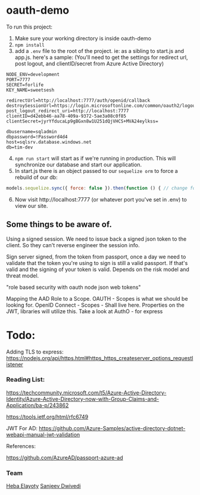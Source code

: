 # oauth-demo

To run this project: 
1. Make sure your working directory is inside oauth-demo
2. `npm install` 
3. add a `.env` file to the root of the project. ie: as a sibling to start.js and app.js. here's a sample: 
(You'll need to get the settings for redirect url, post logout, and clientID/secret from Azure Active Directory)
```
NODE_ENV=development
PORT=7777
SECRET=forlife
KEY_NAME=sweetsesh

redirectUrl=http://localhost:7777/auth/openid/callback
destroySessionUrl=https://login.microsoftonline.com/common/oauth2/logout?post_logout_redirect_uri=http://localhost:7777
clientID=d42ebb46-aa78-409a-9372-5ae3a08c0f85
clientSecret=jyrYfducaLp9gBGxn8w1U251dQjVHCS+MVA24eylkss=

dbusername=sqladmin
dbpassword=!Password4d4
host=sqlsrv.database.windows.net
db=tim-dev
```
4. `npm run start` will start as if we're running in production. This will synchronize our database and start our application.
5. In start.js there is an object passed to our `sequelize orm` to force a rebuild of our db: 
```JavaScript
models.sequelize.sync({ force: false }).then(function () { // change force to true to rebuild db 
```
6. Now visit http://localhost:7777 (or whatever port you've set in .env) to view our site. 


## Some things to be aware of. 

Using a signed session. 
We need to issue back a signed json token to the client. 
So they can't reverse engineer the session info. 

Sign server signed, from the token from passport, once a day we need to validate that the token you're using to sign is still a valid passport.
If that's valid and the signing of your token is valid. 
Depends on the risk model and threat model. 

"role based security with oauth node json web tokens" 

Mapping the AAD Role to a Scope. 
OAUTH - Scopes is what we should be looking for. 
OpenID Connect - Scopes - Shall live here. Properties on the JWT, libraries will utilize this. 
Take a look at AuthO - for express 


# Todo: 

Adding TLS to express: https://nodejs.org/api/https.html#https_https_createserver_options_requestlistener 


### Reading List:

https://techcommunity.microsoft.com/t5/Azure-Active-Directory-Identity/Azure-Active-Directory-now-with-Group-Claims-and-Application/ba-p/243862

https://tools.ietf.org/html/rfc6749 

JWT For AD: https://github.com/Azure-Samples/active-directory-dotnet-webapi-manual-jwt-validation 

References: 

https://github.com/AzureAD/passport-azure-ad 

### Team
[Heba Elayoty](https://github.com/helayoty)
[Sanjeev Dwivedi](https://github.com/sanjeevdwivedi)



